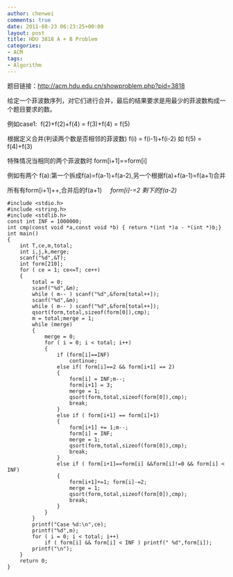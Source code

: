 ```yaml
---
author: chenwei
comments: true
date: 2011-08-23 06:23:25+00:00
layout: post
title: HDU 3818 A + B Problem
categories:
- ACM
tags:
- Algorithm
---
```


题目链接：http://acm.hdu.edu.cn/showproblem.php?pid=3818

给定一个菲波数序列，对它们进行合并，最后的结果要求是用最少的菲波数构成一个题目要求的数。

例如case1: 
f(2)+f(2)+f(4) = f(3)+f(4) = f(5)

根据定义合并(判读两个数是否相邻的菲波数)
f(i) = f(i-1)+f(i-2) 如 f(5) = f(4)+f(3)

特殊情况当相同的两个菲波数时 form[i+1]==form[i]

例如有两个 f(a):第一个拆成f(a)=f(a-1)+f(a-2),另一个根据f(a)+f(a-1)=f(a+1)合并

所有有form[i+1]++,合并后的f(a+1)     _form[i]-=2 剩下的f(a-2)_

```
#include <stdio.h>
#include <string.h>
#include <stdlib.h>
const int INF = 1000000;
int cmp(const void *a,const void *b) { return *(int *)a - *(int *)b;}
int main()
{
    int T,ce,m,total;
    int i,j,k,merge;
    scanf("%d",&T);
    int form[210];
    for ( ce = 1; ce<=T; ce++)
    {
        total = 0;
        scanf("%d",&m);
        while ( m-- ) scanf("%d",&form[total++]);
        scanf("%d",&m);
        while ( m-- ) scanf("%d",&form[total++]);
        qsort(form,total,sizeof(form[0]),cmp);
        m = total;merge = 1;
        while (merge)
        {
            merge = 0;
            for ( i = 0; i < total; i++)
            {
                if (form[i]==INF)
                    continue;
                else if( form[i]==2 && form[i+1] == 2)
                {
                    form[i] = INF;m--;
                    form[i+1] = 3;
                    merge = 1;
                    qsort(form,total,sizeof(form[0]),cmp);
                    break;
                }
                else if ( form[i+1] == form[i]+1)
                {
                    form[i+1] += 1;m--;
                    form[i] = INF;
                    merge = 1;
                    qsort(form,total,sizeof(form[0]),cmp);
                    break;
                }
                else if ( form[i+1]==form[i] &&form[i]!=0 && form[i] < INF)
                {
                    form[i+1]+=1; form[i]-=2;
                    merge = 1;
                    qsort(form,total,sizeof(form[0]),cmp);
                    break;
                }
            }
        }
        printf("Case %d:\n",ce);
        printf("%d",m);
        for ( i = 0; i < total; i++)
            if ( form[i] && form[i] < INF ) printf(" %d",form[i]);
        printf("\n");
    }
    return 0;
}
```








 
